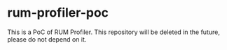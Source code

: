 # rum-profiler-poc
This is a PoC of RUM Profiler. This repository will be deleted in the future, please do not depend on it.
